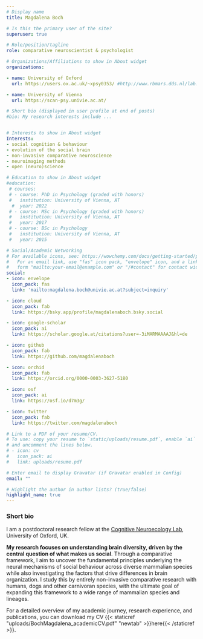 ```yaml
---
# Display name
title: Magdalena Boch

# Is this the primary user of the site?
superuser: true

# Role/position/tagline
role: comparative neuroscientist & psychologist

# Organizations/Affiliations to show in About widget
organizations:

- name: University of Oxford
  url: https://users.ox.ac.uk/~xpsy0353/ #http://www.rbmars.dds.nl/lab.html

- name: University of Vienna
  url: https://scan-psy.univie.ac.at/

# Short bio (displayed in user profile at end of posts)
#bio: My research interests include ...


# Interests to show in About widget
Interests:
- social cognition & behaviour
- evolution of the social brain
- non-invasive comparative neuroscience
- neuroimaging methods
- open (neuro)science

# Education to show in About widget
#education:
 # courses:
 # - course: PhD in Psychology (graded with honors)
 #   institution: University of Vienna, AT
  #  year: 2022
 # - course: MSc in Psychology (graded with honors) 
 #   institution: University of Vienna, AT
 #   year: 2017
 # - course: BSc in Psychology
 #   institution: University of Vienna, AT
 #   year: 2015

# Social/Academic Networking
# For available icons, see: https://wowchemy.com/docs/getting-started/page-builder/#icons
#   For an email link, use "fas" icon pack, "envelope" icon, and a link in the
#   form "mailto:your-email@example.com" or "/#contact" for contact widget.
social:
- icon: envelope
  icon_pack: fas
  link: 'mailto:magdalena.boch@univie.ac.at?subject=inquiry'

- icon: cloud
  icon_pack: fab
  link: https://bsky.app/profile/magdalenaboch.bsky.social

- icon: google-scholar  
  icon_pack: ai
  link: https://scholar.google.at/citations?user=-3iMARMAAAAJ&hl=de

- icon: github
  icon_pack: fab
  link: https://github.com/magdalenaboch

- icon: orchid
  icon_pack: fab
  link: https://orcid.org/0000-0003-3627-5180

- icon: osf
  icon_pack: ai
  link: https://osf.io/d7m3g/

- icon: twitter
  icon_pack: fab
  link: https://twitter.com/magdalenaboch

# Link to a PDF of your resume/CV.
# To use: copy your resume to `static/uploads/resume.pdf`, enable `ai` icons in `params.toml`, 
# and uncomment the lines below.
# - icon: cv
#   icon_pack: ai
#   link: uploads/resume.pdf

# Enter email to display Gravatar (if Gravatar enabled in Config)
email: ""

# Highlight the author in author lists? (true/false) 
highlight_name: true
---
```

### Short bio
I am a postdoctoral research fellow at the [Cognitive Neuroecology Lab](https://users.ox.ac.uk/~xpsy0353/), University of Oxford, UK.

**My research focuses on understanding brain diversity, driven by the central question of what makes us social**. Through a comparative framework, I aim to uncover the fundamental principles underlying the neural mechanisms of social behaviour across diverse mammalian species while also investigating the factors that drive differences in brain organization. I study this by entirely non-invasive comparative research with humans, dogs and other carnivoran species, with the ultimate goal of expanding this framework to a wide range of mammalian species and lineages. 

For a detailed overview of my academic journey, research experience, and publications, you can download my CV {{< staticref "uploads/BochMagdalena_academicCV.pdf" "newtab" >}}here{{< /staticref >}}.


